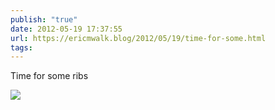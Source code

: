 ```yaml
---
publish: "true"
date: 2012-05-19 17:37:55
url: https://ericmwalk.blog/2012/05/19/time-for-some.html
tags: 
---
```


Time for some ribs

![](https://ericmwalk.blog/uploads/2022/7530237b53.jpg)